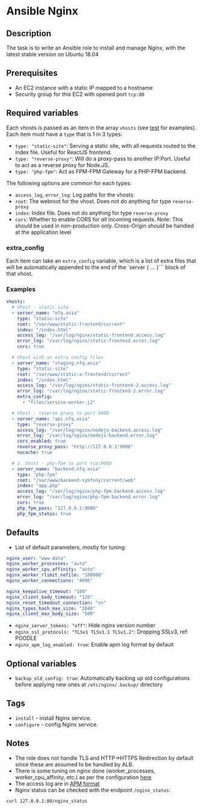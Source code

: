# Ansible Nginx

## Description
The task is to write an Ansible role to install and manage Nginx, with the latest stable version on Ubuntu 18.04

## Prerequisites
* An EC2 instance with a static IP mapped to a hostname
* Security group for this EC2 with opened port `tcp:80`

## Required variables

Each vhosts is passed as an item in the array `vhosts` (see [test](tests/test.yml) for examples). Each item must have a `type` that is 1 in 3 types:

* `type: "static-site"`: Serving a static site, with all requests routed to the index file. Useful for ReactJS frontend.
* `type: "reverse-proxy"`: Will do a proxy-pass to another IP:Port. Useful to act as a reverse proxy for Node.JS.
* `type: "php-fpm"`: Act as FPM-FPM Gateway for a PHP-FPM backend.

The following options are common for each types:

* `access_log`, `error_log`: Log paths for the vhosts
* `root`: The webroot for the vhost. Does not do anything for type `reverse-proxy`
* `index`: Index file. Does not do anything for type `reverse-proxy`
* `cors`: Whether to enable CORS for *all* incoming requests. Note: This should be used in non-production only. Cross-Origin *should* be handled at the application level

### extra_config

Each item can take an `extra_config` variable, which is a list of extra files that will be automatically appended to the end of the `server { ... }``` block of that vhost.

### Examples
```yaml
vhosts:
  # Vhost - static site
  - server_name: "nfq.asia"
    type: "static-site"
    root: "/var/www/static-frontend/current"
    index: "/index.html"
    access_log: "/var/log/nginx/static-frontend.access.log"
    error_log: "/var/log/nginx/static-frontend.error.log"
    cors: true

  # Vhost with an extra config files
  - server_name: "staging.nfq.asia"
    type: "static-site"
    root: "/var/www/static-a-frontend/current"
    index: "/index.html"
    access_log: "/var/log/nginx/static-frontend-2.access.log"
    error_log: "/var/log/nginx/static-frontend-2.error.log"
    extra_config:
      - "files/service-worker.j2"

  # Vhost - reverse proxy to port 9000
  - server_name: "api.nfq.asia"
    type: "reverse-proxy"
    access_log: "/var/log/nginx/nodejs-backend.access.log"
    error_log: "/var/log/nginx/nodejs-backend.error.log"
    cors_enabled: true
    reverse_proxy_pass: "http://127.0.0.1:9000"
    nocache: true

  # 3. Vhost - php-fpm to port tcp:9000
  - server_name: "backend.nfq.asia"
    type: "php-fpm"
    root: "/var/www/backend-symfony/current/web"
    index: "app.php"
    access_log: "/var/log/nginx/php-fpm-backend.access.log"
    error_log: "/var/log/nginx/php-fpm-backend.error.log"
    cors: true
    php_fpm_pass: "127.0.0.1:9000"
    php_fpm_status: true
```

## Defaults

* List of default parameters, mostly for tuning:

```yaml
nginx_user: "www-data"
nginx_worker_processes: "auto"
nginx_worker_cpu_affinity: "auto"
nginx_worker_rlimit_nofile: "100000"
nginx_worker_connections: "4096"

nginx_keepalive_timeout: "100"
nginx_client_body_timeout: "120"
nginx_reset_timedout_connection: "on"
nginx_types_hash_max_size: "2048"
nginx_client_max_body_size: "50M"
```

* `nginx_server_tokens: "off"`: Hide nginx version number
* `nginx_ssl_protocols: "TLSv1 TLSv1.1 TLSv1.2"`: Dropping SSLv3, ref: POODLE
* `nginx_apm_log_enabled: true`: Enable apm log format by default

## Optional variables
* `backup_old_config: true`: Automatically backing up old configurations before applying new ones at `/etc/nginx/.backup/` directory

## Tags
* `install` - install Nginx service.
* `configure` - config Nginx service.

## Notes

* The role does not handle TLS and HTTP->HTTPS Redirection by default since these are assumed to be handled by ALB.
* There is some tuning on nginx done (worker_processes, worker_cpu_affinity, etc.) as per the configuration [here](templates/nginx.conf.j2)
* The access log are in [APM format](https://www.nginx.com/blog/using-nginx-logging-for-application-performance-monitoring/)
* Nginx status can be checked with the endpoint `/nginx_status`:

```
curl 127.0.0.1:80/nginx_status
```
